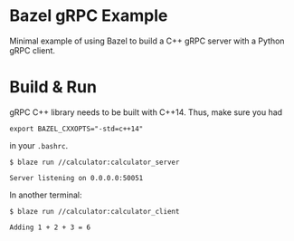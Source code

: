 Bazel gRPC Example
======================

Minimal example of using Bazel to build a C++ gRPC server with a Python gRPC client.

Build & Run
======================

gRPC C++ library needs to be built with C++14. Thus, make sure you had
```
export BAZEL_CXXOPTS="-std=c++14"
```
in your `.bashrc`.

    $ blaze run //calculator:calculator_server
```
Server listening on 0.0.0.0:50051
```

In another terminal:

    $ blaze run //calculator:calculator_client
```
Adding 1 + 2 + 3 = 6
```
